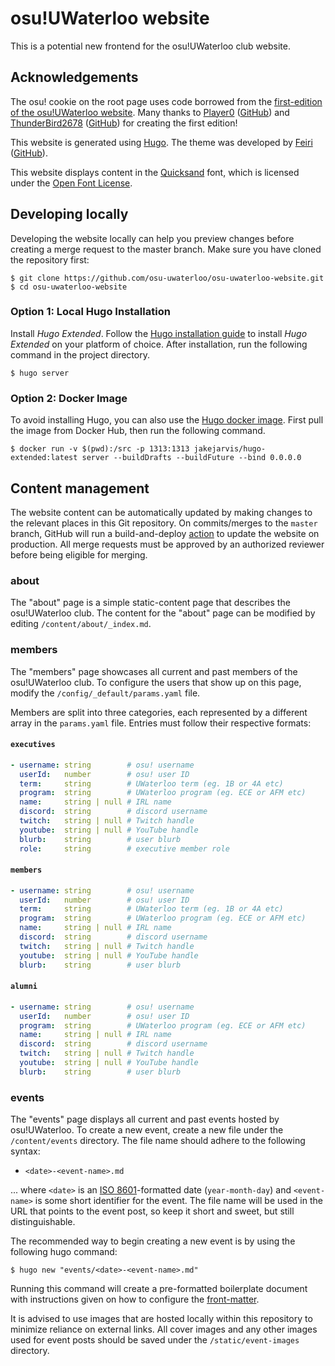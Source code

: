 # osu!UWaterloo website

This is a potential new frontend for the osu!UWaterloo club website.

## Acknowledgements

The osu! cookie on the root page uses code borrowed from the [first-edition of the osu!UWaterloo website](https://github.com/JerryZhu99/osu-uwaterloo-site). Many thanks to [Player0](https://osu.ppy.sh/users/3662205) ([GitHub](https://github.com/JerryZhu99)) and [ThunderBird2678](https://osu.ppy.sh/users/3388082) ([GitHub](https://github.com/thunderbird2678)) for creating the first edition!

This website is generated using [Hugo](https://gohugo.io/). The theme was developed by [Feiri](https://osu.ppy.sh/users/3214844) ([GitHub](https://github.com/yfxu)).

This website displays content in the [Quicksand](https://fonts.google.com/specimen/Quicksand/about) font, which is licensed under the [Open Font License](https://scripts.sil.org/cms/scripts/page.php?site_id=nrsi&id=OFL).

## Developing locally

Developing the website locally can help you preview changes before creating a merge request to the master branch. Make sure you have cloned the repository first:

```console
$ git clone https://github.com/osu-uwaterloo/osu-uwaterloo-website.git
$ cd osu-uwaterloo-website
```

### Option 1: Local Hugo Installation

Install *Hugo Extended*. Follow the [Hugo installation guide](https://gohugo.io/installation/) to install *Hugo Extended* on your platform of choice. After installation, run the following command in the project directory.

```console
$ hugo server
```
### Option 2: Docker Image

To avoid installing Hugo, you can also use the [Hugo docker image](https://hub.docker.com/r/jakejarvis/hugo-extended). First pull the image from Docker Hub, then run the following command.

```console
$ docker run -v $(pwd):/src -p 1313:1313 jakejarvis/hugo-extended:latest server --buildDrafts --buildFuture --bind 0.0.0.0
```

## Content management

The website content can be automatically updated by making changes to the relevant places in this Git repository. On commits/merges to the `master` branch, GitHub will run a build-and-deploy [action](https://docs.github.com/actions) to update the website on production. All merge requests must be approved by an authorized reviewer before being eligible for merging.

### about

The "about" page is a simple static-content page that describes the osu!UWaterloo club. The content for the "about" page can be modified by editing `/content/about/_index.md`.

### members

The "members" page showcases all current and past members of the osu!UWaterloo club. To configure the users that show up on this page, modify the `/config/_default/params.yaml` file.

Members are split into three categories, each represented by a different array in the `params.yaml` file. Entries must follow their respective formats:

#### `executives`

```yaml
- username: string        # osu! username
  userId:   number        # osu! user ID
  term:     string        # UWaterloo term (eg. 1B or 4A etc)
  program:  string        # UWaterloo program (eg. ECE or AFM etc) 
  name:     string | null # IRL name
  discord:  string        # discord username
  twitch:   string | null # Twitch handle
  youtube:  string | null # YouTube handle 
  blurb:    string        # user blurb
  role:     string        # executive member role
```

#### `members`

```yaml
- username: string        # osu! username
  userId:   number        # osu! user ID
  term:     string        # UWaterloo term (eg. 1B or 4A etc)
  program:  string        # UWaterloo program (eg. ECE or AFM etc) 
  name:     string | null # IRL name
  discord:  string        # discord username
  twitch:   string | null # Twitch handle
  youtube:  string | null # YouTube handle 
  blurb:    string        # user blurb
```

#### `alumni`

```yaml
- username: string        # osu! username
  userId:   number        # osu! user ID
  program:  string        # UWaterloo program (eg. ECE or AFM etc) 
  name:     string | null # IRL name
  discord:  string        # discord username
  twitch:   string | null # Twitch handle
  youtube:  string | null # YouTube handle 
  blurb:    string        # user blurb
```

### events

The "events" page displays all current and past events hosted by osu!UWaterloo. To create a new event, create a new file under the `/content/events` directory. The file name should adhere to the following syntax:

- `<date>-<event-name>.md`

... where `<date>` is an [ISO 8601](https://en.wikipedia.org/wiki/ISO_8601)-formatted date (`year-month-day`) and `<event-name>` is some short identifier for the event. The file name will be used in the URL that points to the event post, so keep it short and sweet, but still distinguishable.

The recommended way to begin creating a new event is by using the following hugo command:

```console
$ hugo new "events/<date>-<event-name>.md"
```

Running this command will create a pre-formatted boilerplate document with instructions given on how to configure the [front-matter](https://gohugo.io/content-management/front-matter/).

It is advised to use images that are hosted locally within this repository to minimize reliance on external links. All cover images and any other images used for event posts should be saved under the `/static/event-images` directory.
